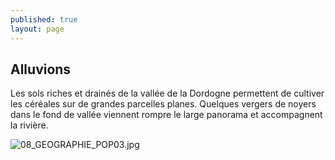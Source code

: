 ```yaml
---
published: true
layout: page
---
```

## Alluvions

Les sols riches et drainés de la vallée de la Dordogne permettent de cultiver les céréales sur de grandes parcelles planes. Quelques vergers de noyers dans le fond de vallée viennent rompre le large panorama et accompagnent la rivière.

![08_GEOGRAPHIE_POP03.jpg]({{site.baseurl}}/data/images/8/geographie/08_GEOGRAPHIE_POP03.jpg)
